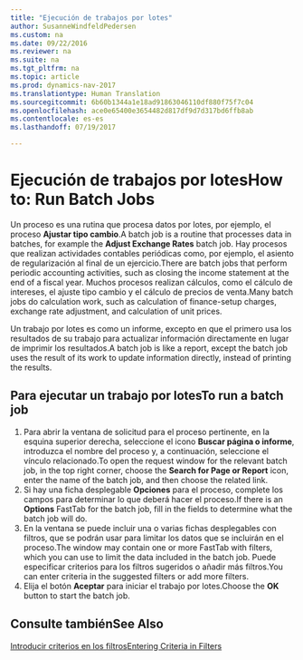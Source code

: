 ```yaml
---
title: "Ejecución de trabajos por lotes"
author: SusanneWindfeldPedersen
ms.custom: na
ms.date: 09/22/2016
ms.reviewer: na
ms.suite: na
ms.tgt_pltfrm: na
ms.topic: article
ms.prod: dynamics-nav-2017
ms.translationtype: Human Translation
ms.sourcegitcommit: 6b60b1344a1e18ad91863046110df880f75f7c04
ms.openlocfilehash: ace0e65400e3654482d817df9d7d317bd6ffb8ab
ms.contentlocale: es-es
ms.lasthandoff: 07/19/2017

---
```


# <a name="how-to-run-batch-jobs"></a><span data-ttu-id="c541f-102">Ejecución de trabajos por lotes</span><span class="sxs-lookup"><span data-stu-id="c541f-102">How to: Run Batch Jobs</span></span>
<span data-ttu-id="c541f-103">Un proceso es una rutina que procesa datos por lotes, por ejemplo, el proceso **Ajustar tipo cambio**.</span><span class="sxs-lookup"><span data-stu-id="c541f-103">A batch job is a routine that processes data in batches, for example the **Adjust Exchange Rates** batch job.</span></span> <span data-ttu-id="c541f-104">Hay procesos que realizan actividades contables periódicas como, por ejemplo, el asiento de regularización al final de un ejercicio.</span><span class="sxs-lookup"><span data-stu-id="c541f-104">There are batch jobs that perform periodic accounting activities, such as closing the income statement at the end of a fiscal year.</span></span> <span data-ttu-id="c541f-105">Muchos procesos realizan cálculos, como el cálculo de intereses, el ajuste tipo cambio y el cálculo de precios de venta.</span><span class="sxs-lookup"><span data-stu-id="c541f-105">Many batch jobs do calculation work, such as calculation of finance-setup charges, exchange rate adjustment, and calculation of unit prices.</span></span>

<span data-ttu-id="c541f-106">Un trabajo por lotes es como un informe, excepto en que el primero usa los resultados de su trabajo para actualizar información directamente en lugar de imprimir los resultados.</span><span class="sxs-lookup"><span data-stu-id="c541f-106">A batch job is like a report, except the batch job uses the result of its work to update information directly, instead of printing the results.</span></span>

## <a name="to-run-a-batch-job"></a><span data-ttu-id="c541f-107">Para ejecutar un trabajo por lotes</span><span class="sxs-lookup"><span data-stu-id="c541f-107">To run a batch job</span></span>
1. <span data-ttu-id="c541f-108">Para abrir la ventana de solicitud para el proceso pertinente, en la esquina superior derecha, seleccione el icono **Buscar página o informe**, introduzca el nombre del proceso y, a continuación, seleccione el vínculo relacionado.</span><span class="sxs-lookup"><span data-stu-id="c541f-108">To open the request window for the relevant batch job, in the top right corner, choose the **Search for Page or Report** icon, enter the name of the batch job, and then choose the related link.</span></span>
2. <span data-ttu-id="c541f-109">Si hay una ficha desplegable **Opciones** para el proceso, complete los campos para determinar lo que deberá hacer el proceso.</span><span class="sxs-lookup"><span data-stu-id="c541f-109">If there is an **Options** FastTab for the batch job, fill in the fields to determine what the batch job will do.</span></span>
3. <span data-ttu-id="c541f-110">En la ventana se puede incluir una o varias fichas desplegables con filtros, que se podrán usar para limitar los datos que se incluirán en el proceso.</span><span class="sxs-lookup"><span data-stu-id="c541f-110">The window may contain one or more FastTab with filters, which you can use to limit the data included in the batch job.</span></span> <span data-ttu-id="c541f-111">Puede especificar criterios para los filtros sugeridos o añadir más filtros.</span><span class="sxs-lookup"><span data-stu-id="c541f-111">You can enter criteria in the suggested filters or add more filters.</span></span>
4. <span data-ttu-id="c541f-112">Elija el botón **Aceptar** para iniciar el trabajo por lotes.</span><span class="sxs-lookup"><span data-stu-id="c541f-112">Choose the **OK** button to start the batch job.</span></span>

## <a name="see-also"></a><span data-ttu-id="c541f-113">Consulte también</span><span class="sxs-lookup"><span data-stu-id="c541f-113">See Also</span></span>
[<span data-ttu-id="c541f-114">Introducir criterios en los filtros</span><span class="sxs-lookup"><span data-stu-id="c541f-114">Entering Criteria in Filters</span></span>](ui-enter-criteria-filters.md)


